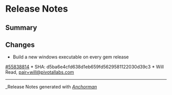 # Release Notes

## Summary

## Changes

* Build a new windows executable on every gem release

 [#55838814](http://www.pivotaltracker.com/story/55838814)
    * SHA: d5ba6e4cfd638d1eb659fd5629581122030d39c3
    * Will Read, pair+will@pivotallabs.com


------

_Release Notes generated with _[Anchorman](http://github.com/infews/anchorman)_